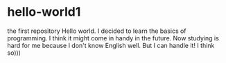 # hello-world1
the first repository
Hello world. 
I decided to learn the basics of programming. I think it might come in handy in the future. 
Now studying is hard for me because I don't know English well. 
But I can handle it! 
I think so)))
